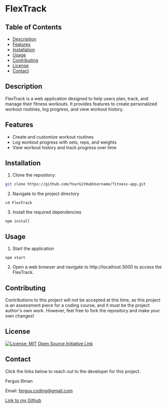 # FlexTrack

## Table of Contents

- [Description](#description)
- [Features](#features)
- [Installation](#installation)
- [Usage](#usage)
- [Contributing](#contributing)
- [License](#license)
- [Contact](#contact)

## Description

FlexTrack is a web application designed to help users plan, track, and manage their fitness workouts. It provides features to create personalized workout routines, log progress, and view workout history.

## Features

- Create and customize workout routines
- Log workout progress with sets, reps, and weights
- View workout history and track progress over time

## Installation

1. Clone the repository:

```bash
git clone https://github.com/YourGitHubUsername/fitness-app.git
```

2. Navigate to the project directory

```
cd FlexTrack
```

3. Install the required dependencies

```
npm install
```

## Usage

1. Start the application

```
npm start
```

2. Open a web browser and navigate to http://localhost:3000 to access the FlexTrack.

## Contributing

Contributions to this project will not be accepted at this time, as this project is an assessment piece for a coding course, and it must be the project author's own work. However, feel free to fork the repository and make your own changes!

## License

[![License: MIT](https://img.shields.io/badge/License-MIT-yellow.svg)](https://opensource.org/licenses/MIT) [Open Source Initiative Link](https://opensource.org/licenses/MIT)

## Contact

Click the links below to reach out to the developer for this project.

Fergus Illman

Email: <a href="mailto:fergus.coding@gmail.com">fergus.coding@gmail.com</a>

[Link to my Github](https://github.com/Fergus-Codes)
